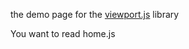the demo page for the [viewport.js](http://github.com/asvd/viewport)
library

You want to read home.js